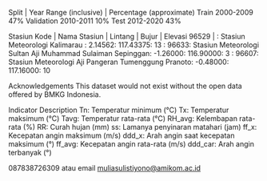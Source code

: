 Split | Year Range (inclusive) | Percentage (approximate)
Train	    2000-2009	47%
Validation	2010-2011	10%
Test	    2012-2020	43%

Stasiun
Kode | Nama Stasiun | Lintang | Bujur | Elevasi
96529 | :  Stasiun Meteorologi Kalimarau :  2.14562:  117.43375:  13
:  96633:  Stasiun Meteorologi Sultan Aji Muhammad Sulaiman Sepinggan:  -1.26000:  116.90000:  3
:  96607:  Stasiun Meteorologi Aji Pangeran Tumenggung Pranoto:  -0.48000:  117.16000:  10

Acknowledgements
This dataset would not exist without the open data offered by BMKG Indonesia.

Indicator	Description
Tn: Temperatur minimum (°C)
Tx: Temperatur maksimum (°C)
Tavg: Temperatur rata-rata (°C)
RH_avg: Kelembapan rata-rata (%)
RR: Curah hujan (mm)
ss: Lamanya penyinaran matahari (jam)
ff_x: Kecepatan angin maksimum (m/s)
ddd_x: Arah angin saat kecepatan maksimum (°)
ff_avg: Kecepatan angin rata-rata (m/s)
ddd_car: Arah angin terbanyak (°)

087838726309 atau email muliasulistiyono@amikom.ac.id